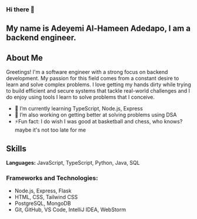 ### Hi there 👋
## My name is Adeyemi Al-Hameen Adedapo, I am a backend engineer.

## About Me
Greetings! I'm a software engineer with a strong focus on backend development. My passion for this field comes from a constant desire to learn and solve complex problems. I love getting my hands dirty while trying to build efficient and secure systems that tackle real-world challenges and I do enjoy using tools I learn to solve problems that I conceive. 

- 🌱 I’m currently learning TypeScript, Node.js, Express
- 🔭 I’m also working on getting better at solving problems using DSA
- ⚡Fun fact: I do wish I was good at basketball and chess, who knows? maybe it's not too late for me

## Skills
**Languages:** JavaScript, TypeScript, Python, Java, SQL
### Frameworks and Technologies:
- Node.js, Express, Flask
- HTML, CSS, Tailwind CSS
- PostgreSQL, MongoDB
- Git, GitHub, VS Code, IntelliJ IDEA, WebStorm



<!--...
🌱 I’m currently learning NodeJs, Express
- 👯 I’m looking to collaborate on ...
- 🤔 I’m looking for help with ...
- 💬 Ask me about ...
- 📫 How to reach me: ...
- 😄 Pronouns: ...
-  
--> 
